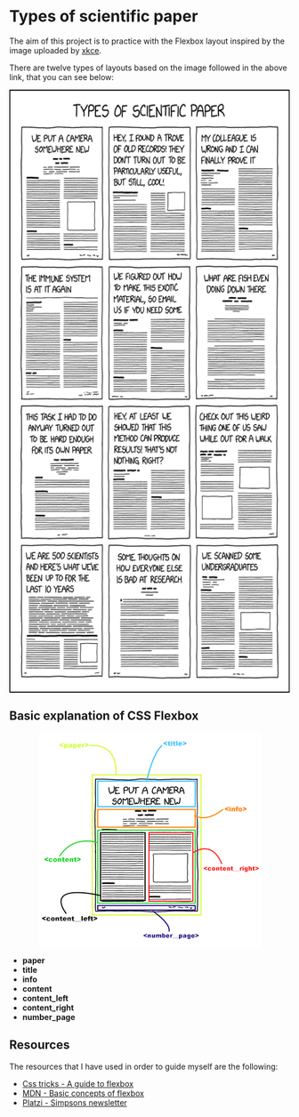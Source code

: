 # Types of scientific paper

The aim of this project is to practice with the Flexbox layout inspired by the image uploaded by [xkce](https://xkcd.com/2456/).

There are twelve types of layouts based on the image followed in the above link, that you can see below:

<p align="center" width="300">
    <img align="center" width="635" height="1085" src="https://github.com/jgcarrillo/scientific-layout-flexbox/blob/main/assets/types_of_scientific_paper.png" />
</p>

## Basic explanation of CSS Flexbox

<p align="center" width="300">
    <img align="center" width="399" height="387" src="https://github.com/jgcarrillo/scientific-layout-flexbox/blob/main/assets/info_layout.jpg" />
</p>

- **paper**
- **title**
- **info**
- **content**
- **content_left**
- **content_right**
- **number_page**

## Resources

The resources that I have used in order to guide myself are the following:

- [Css tricks - A guide to flexbox](https://css-tricks.com/snippets/css/a-guide-to-flexbox/)
- [MDN - Basic concepts of flexbox](https://developer.mozilla.org/es/docs/Web/CSS/CSS_Flexible_Box_Layout/Basic_Concepts_of_Flexbox)
- [Platzi - Simpsons newsletter](https://platzi.com/blog/periodico-simpsons-css/)
